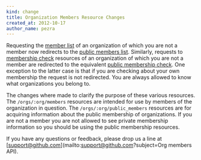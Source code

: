 ```yaml
---
kind: change
title: Organization Members Resource Changes
created_at: 2012-10-17
author_name: pezra
---
```


Requesting the [member list](/v3/orgs/members/index.html#members-list) of an
organization of which you are not a member now redirects to the [public members
list](v3/orgs/members/index.html#public-members-list). Similarly, requests to
[membership check](/v3/orgs/members/index.html#check-membership) resources of
an organization of which you are not a member are redirected to the equivalent
[public membership check](/v3/orgs/members/index.html#check-public-membership).
One exception to the latter case is that if you are checking about your own
membership the request is not redirected. You are always allowed to know what
organizations you belong to.

The changes where made to clarify the purpose of these various resources. The
`/orgs/:org/members` resources are intended for use by members of the
organization in question. The `/orgs/:org/public_members` resources are for
acquiring information about the public membership of organizations. If you are
not a member you are not allowed to see private membership information so you
should be using the public membership resources.

If you have any questions or feedback, please drop us a line at
[support@github.com](mailto:support@github.com?subject=Org members API).
